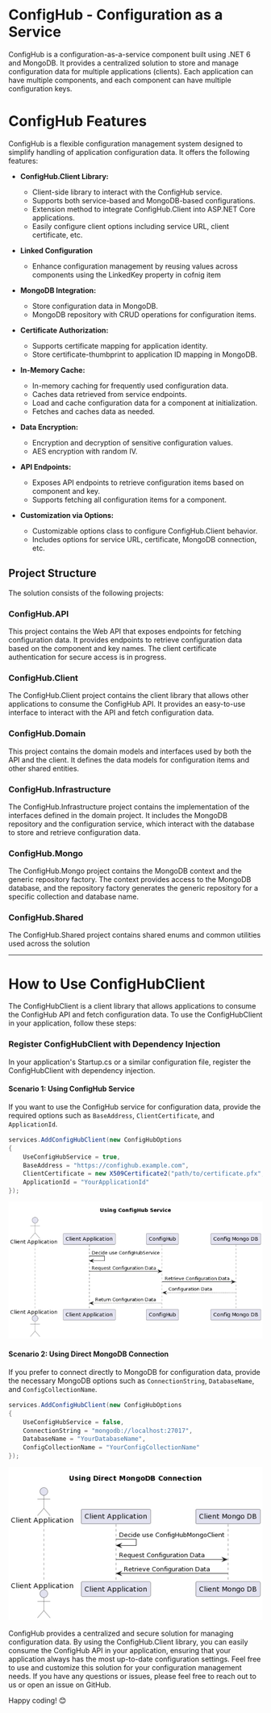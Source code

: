 # ConfigHub - Configuration as a Service

ConfigHub is a configuration-as-a-service component built using .NET 6 and MongoDB. It provides a centralized solution to store and manage configuration data for multiple applications (clients). Each application can have multiple components, and each component can have multiple configuration keys.

# ConfigHub Features

ConfigHub is a flexible configuration management system designed to simplify handling of application configuration data. It offers the following features:

- **ConfigHub.Client Library:**
  - Client-side library to interact with the ConfigHub service.
  - Supports both service-based and MongoDB-based configurations.
  - Extension method to integrate ConfigHub.Client into ASP.NET Core applications.
  - Easily configure client options including service URL, client certificate, etc.
- **Linked Configuration**
  - Enhance configuration management by reusing values across components using the LinkedKey property in cofnig item

- **MongoDB Integration:**
  - Store configuration data in MongoDB.
  - MongoDB repository with CRUD operations for configuration items.

- **Certificate Authorization:**
  - Supports certificate mapping for application identity.
  - Store certificate-thumbprint to application ID mapping in MongoDB.

- **In-Memory Cache:**
  - In-memory caching for frequently used configuration data.
  - Caches data retrieved from service endpoints.
  - Load and cache configuration data for a component at initialization.
  - Fetches and caches data as needed.

- **Data Encryption:**
  - Encryption and decryption of sensitive configuration values.
  - AES encryption with random IV.

- **API Endpoints:**
  - Exposes API endpoints to retrieve configuration items based on component and key.
  - Supports fetching all configuration items for a component.

- **Customization via Options:**
  - Customizable options class to configure ConfigHub.Client behavior.
  - Includes options for service URL, certificate, MongoDB connection, etc.

## Project Structure

The solution consists of the following projects:

### ConfigHub.API

This project contains the Web API that exposes endpoints for fetching configuration data. It provides endpoints to retrieve configuration data based on the component and key names. The client certificate authentication for secure access is in progress.

### ConfigHub.Client

The ConfigHub.Client project contains the client library that allows other applications to consume the ConfigHub API. It provides an easy-to-use interface to interact with the API and fetch configuration data.

### ConfigHub.Domain

This project contains the domain models and interfaces used by both the API and the client. It defines the data models for configuration items and other shared entities.

### ConfigHub.Infrastructure

The ConfigHub.Infrastructure project contains the implementation of the interfaces defined in the domain project. It includes the MongoDB repository and the configuration service, which interact with the database to store and retrieve configuration data.

### ConfigHub.Mongo

The ConfigHub.Mongo project contains the MongoDB context and the generic repository factory. The context provides access to the MongoDB database, and the repository factory generates the generic repository for a specific collection and database name.

### ConfigHub.Shared

The ConfigHub.Shared project contains shared enums and common utilities used across the solution  

---

# How to Use ConfigHubClient

The ConfigHubClient is a client library that allows applications to consume the ConfigHub API and fetch configuration data. To use the ConfigHubClient in your application, follow these steps:

### Register ConfigHubClient with Dependency Injection

In your application's Startup.cs or a similar configuration file, register the ConfigHubClient with dependency injection.

#### Scenario 1: Using ConfigHub Service

If you want to use the ConfigHub service for configuration data, provide the required options such as `BaseAddress`, `ClientCertificate`, and `ApplicationId`.

```csharp
services.AddConfigHubClient(new ConfigHubOptions
{
    UseConfigHubService = true,
    BaseAddress = "https://confighub.example.com",
    ClientCertificate = new X509Certificate2("path/to/certificate.pfx", "certificatePassword"),
    ApplicationId = "YourApplicationId"
});
```
![Sequence Diagram](UML/ConfgHubClientAsService.png)

#### Scenario 2: Using Direct MongoDB Connection

If you prefer to connect directly to MongoDB for configuration data, provide the necessary MongoDB options such as `ConnectionString`, `DatabaseName`, and `ConfigCollectionName`.

```csharp
services.AddConfigHubClient(new ConfigHubOptions
{
    UseConfigHubService = false,
    ConnectionString = "mongodb://localhost:27017",
    DatabaseName = "YourDatabaseName",
    ConfigCollectionName = "YourConfigCollectionName"
});
```
![Sequence Diagram](UML/ConfgHubClientAsLibrary.png)

ConfigHub provides a centralized and secure solution for managing configuration data. By using the ConfigHub.Client library, you can easily consume the ConfigHub API in your application, ensuring that your application always has the most up-to-date configuration settings. Feel free to use and customize this solution for your configuration management needs. If you have any questions or issues, please feel free to reach out to us or open an issue on GitHub.

Happy coding! 😊
